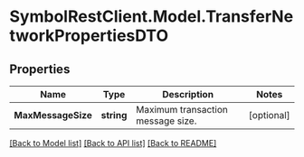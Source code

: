 # SymbolRestClient.Model.TransferNetworkPropertiesDTO

## Properties

Name | Type | Description | Notes
------------ | ------------- | ------------- | -------------
**MaxMessageSize** | **string** | Maximum transaction message size. | [optional] 

[[Back to Model list]](../README.md#documentation-for-models) [[Back to API list]](../README.md#documentation-for-api-endpoints) [[Back to README]](../README.md)

